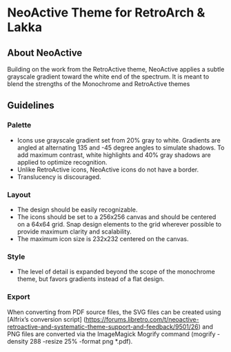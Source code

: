 NeoActive Theme for RetroArch & Lakka
====================

About NeoActive
-----------------

Building on the work from the RetroActive theme, NeoActive applies a subtle grayscale gradient toward the white end of the spectrum.  It is meant to blend the strengths of the Monochrome and RetroActive themes 


Guidelines
----------

### Palette

 * Icons use grayscale gradient set from 20% gray to white.  Gradients are angled at alternating 135 and -45 degree angles to simulate shadows.  To add maximum contrast, white highlights and 40% gray shadows are applied to optimize recognition.
 * Unlike RetroActive icons, NeoActive icons do not have a border.
 * Translucency is discouraged. 

### Layout

 * The design should be easily recognizable.
 * The icons should be set to a 256x256 canvas and should be centered on a 64x64 grid. Snap design elements to the grid wherever possible to provide maximum clarity and scalability.
 * The maximum icon size is 232x232 centered on the canvas.
 
### Style

 * The level of detail is expanded beyond the scope of the monochrome theme, but favors gradients instead of a flat design.

### Export
When converting from PDF source files, the SVG files can be created using [Alfrix’s conversion script] (https://forums.libretro.com/t/neoactive-retroactive-and-systematic-theme-support-and-feedback/9501/26) and PNG files are converted via the ImageMagick Mogrify command (mogrify -density 288 -resize 25% -format png *.pdf).
